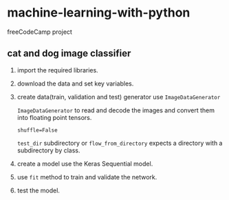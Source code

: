 # machine-learning-with-python
freeCodeCamp project


## cat and dog image classifier
1. import the required libraries.
2. download the data and set key variables.
3. create data(train, validation and test) generator use `ImageDataGenerator`

   `ImageDataGenerator` to read and decode the images and convert them into floating point tensors.

    `shuffle=False`

   `test_dir` subdirectory  or `flow_from_directory` expects a directory with a subdirectory by class.
   
5. create a model use the Keras Sequential model.
6. use `fit` method  to train and validate the network.
7. test the model.
